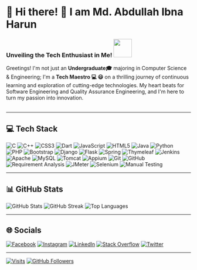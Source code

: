 
# 💫 Hi there! 👋 I am Md. Abdullah Ibna Harun 
### Unveiling the Tech Enthusiast in Me!  <img src="https://media.giphy.com/media/VgCDAzcKvsR6OM0uWg/giphy.gif" width="50"> 
Greetings! I'm not just an **Undergraduate🎓** majoring in Computer Science & Engineering; I'm a **Tech Maestro 💻 😃** on a thrilling journey of continuous learning and exploration of cutting-edge technologies. My heart beats for Software Engineering and Quality Assurance Engineering, and I'm here to turn my passion into innovation. <br/><br/>

<!--
---
## ⚡️ A Few Quick Facts
- 🌍 Based in Bangladesh
- 🖥️ Portfolio: [abdullahibnaharun](https://mdabdullahibnaharun.github.io/)
- ✉️ Contact: [mdabdullahih13426@gmail.com](mailto:mdabdullahih13426@gmail.com)
- 💬 Ask me about anything computer science-related! 😎
- 🧠 Learning Spring Boot, Angular.js, Software Quality Assurance.
- 🤝 Open to collaborating on Spring Boot projects
- 💻 Favorite Linux distro: pop-os
- ⚡ Fun fact: I like Java a lot! ❤️

---
# 📚 Education
- **B.Sc. in Computer Science & Engineering**
  *Daffodil International University, Dhaka*
  - 🎓 Graduated with Distinction
  - 📚 Relevant Coursework: Data Structure, Algorithms, Software Architecture, Database Systems, Web Engineering, Software Engineering.
-->
---
## 💻 Tech Stack
![C](https://img.shields.io/badge/c-%2300599C.svg?style=for-the-badge&logo=c&logoColor=white)
![C++](https://img.shields.io/badge/c++-%2300599C.svg?style=for-the-badge&logo=c%2B%2B&logoColor=white)
![CSS3](https://img.shields.io/badge/css3-%231572B6.svg?style=for-the-badge&logo=css3&logoColor=white)
![Dart](https://img.shields.io/badge/dart-%230175C2.svg?style=for-the-badge&logo=dart&logoColor=white)
![JavaScript](https://img.shields.io/badge/javascript-%23323330.svg?style=for-the-badge&logo=javascript&logoColor=%23F7DF1E)
![HTML5](https://img.shields.io/badge/html5-%23E34F26.svg?style=for-the-badge&logo=html5&logoColor=white)
![Java](https://img.shields.io/badge/java-%23ED8B00.svg?style=for-the-badge&logo=java&logoColor=white)
![Python](https://img.shields.io/badge/python-3670A0?style=for-the-badge&logo=python&logoColor=ffdd54)
![PHP](https://img.shields.io/badge/php-%23777BB4.svg?style=for-the-badge&logo=php&logoColor=white)
![Bootstrap](https://img.shields.io/badge/bootstrap-%23563D7C.svg?style=for-the-badge&logo=bootstrap&logoColor=white)
![Django](https://img.shields.io/badge/django-%23092E20.svg?style=for-the-badge&logo=django&logoColor=white)
![Flask](https://img.shields.io/badge/flask-%23000.svg?style=for-the-badge&logo=flask&logoColor=white)
![Spring](https://img.shields.io/badge/spring-%236DB33F.svg?style=for-the-badge&logo=spring&logoColor=white)
![Thymeleaf](https://img.shields.io/badge/Thymeleaf-%23005C0F.svg?style=for-the-badge&logo=Thymeleaf&logoColor=white)
![Jenkins](https://img.shields.io/badge/jenkins-%232C5263.svg?style=for-the-badge&logo=jenkins&logoColor=white)
![Apache](https://img.shields.io/badge/apache-%23D42029.svg?style=for-the-badge&logo=apache&logoColor=white)
![MySQL](https://img.shields.io/badge/mysql-%2300f.svg?style=for-the-badge&logo=mysql&logoColor=white)
![Tomcat](https://img.shields.io/badge/Tomcat-%23F8DC75.svg?style=for-the-badge&logo=apache-tomcat&logoColor=black)
![Appium](https://img.shields.io/badge/Appium-%23A775FF.svg?style=for-the-badge&logo=appium&logoColor=white)
![Git](https://img.shields.io/badge/Git-%23F05032.svg?style=for-the-badge&logo=git&logoColor=white)
![GitHub](https://img.shields.io/badge/GitHub-%23181717.svg?style=for-the-badge&logo=github&logoColor=white)
![Requirement Analysis](https://img.shields.io/badge/Requirement%20Analysis-%230081CB.svg?style=for-the-badge&logo=visual-studio-code&logoColor=white)
![JMeter](https://img.shields.io/badge/JMeter-%23FF4500.svg?style=for-the-badge&logo=apache-jmeter&logoColor=white)
![Selenium](https://img.shields.io/badge/Selenium-%2300FF00.svg?style=for-the-badge&logo=selenium&logoColor=white)
![Manual Testing](https://img.shields.io/badge/Manual%20Testing-%230081CB.svg?style=for-the-badge&logo=visual-studio-code&logoColor=white)

---
## 📊 GitHub Stats
![GitHub Stats](https://github-readme-stats.vercel.app/api?username=mdabdullahibnaharun&theme=radical&hide_border=true&include_all_commits=true&count_private=true)
![GitHub Streak](https://github-readme-streak-stats.herokuapp.com/?user=mdabdullahibnaharun&theme=radical&hide_border=true)
![Top Languages](https://github-readme-stats.vercel.app/api/top-langs/?username=mdabdullahibnaharun&theme=radical&hide_border=true&include_all_commits=true&count_private=true&layout=compact)

--- 
## 🌐 Socials
[![Facebook](https://img.shields.io/badge/Facebook-%231877F2.svg?logo=Facebook&logoColor=white)](https://facebook.com/mdabdullahibnaharun)
[![Instagram](https://img.shields.io/badge/Instagram-%23E4405F.svg?logo=Instagram&logoColor=white)](https://instagram.com/mdabdullahibnaharun)
[![LinkedIn](https://img.shields.io/badge/LinkedIn-%230077B5.svg?logo=linkedin&logoColor=white)](https://linkedin.com/in/mdabdullahibnaharun)
[![Stack Overflow](https://img.shields.io/badge/-Stackoverflow-FE7A16?logo=stack-overflow&logoColor=white)](https://stackoverflow.com/users/mdabdullahibnaharun)
[![Twitter](https://img.shields.io/badge/Twitter-%231DA1F2.svg?logo=Twitter&logoColor=white)](https://twitter.com/mdabdullahibnaharun) 

---
[![Visits](https://komarev.com/ghpvc/?username=mdabdullahibnaharun&label=Profile%20Visits&color=f20707&logo=github&style=flat-square)](https://github.com/mdabdullahibnaharun)
[![GitHub Followers](https://img.shields.io/github/followers/mdabdullahibnaharun?label=Followers&logo=github&style=flat-square)](https://github.com/mdabdullahibnaharun)



